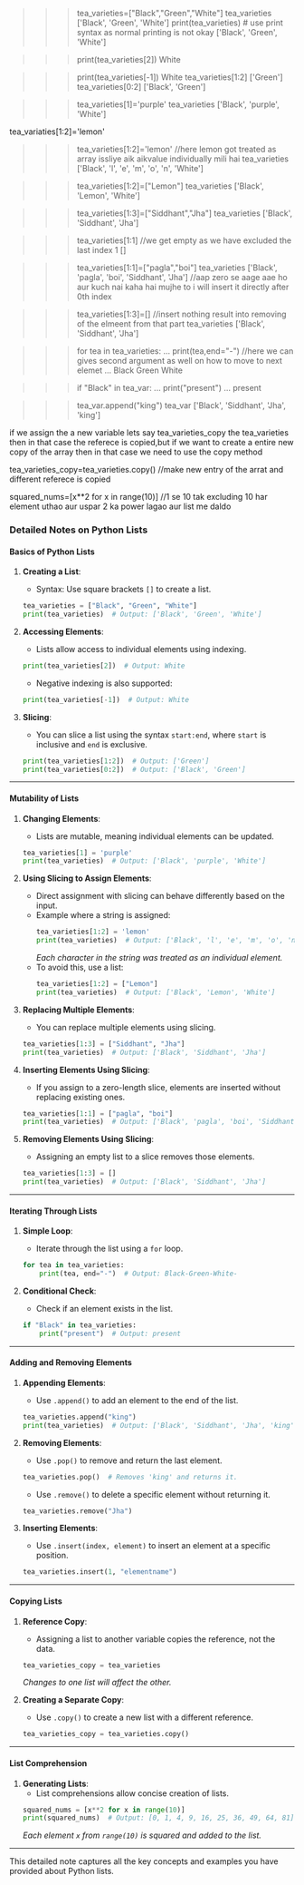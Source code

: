 <!-- we use square bracket to make a list  -->

>>> tea_varieties=["Black","Green","White"]
>>> tea_varieties
['Black', 'Green', 'White']
>>> print(tea_varieties)       # use print syntax as normal printing is not okay 
['Black', 'Green', 'White']

<!-- to access individual element we use the indexing rule -->
>>> print(tea_varieties[2])
White
>>> 


<!-- slicing and dicing and negative indesng also works here  -->
>>> print(tea_varieties[-1])
White
>>> tea_varieties[1:2]
['Green']
>>> tea_varieties[0:2]
['Black', 'Green']
>>> 
>>> 


<!-- List is mutable as well so we can change indivivual element without changeing the reference  -->
>>> tea_varieties[1]='purple'
>>> tea_varieties
['Black', 'purple', 'White']
>>> 

<!-- but if we try to use slicing syntax to assign the element that there are few cases that might arise-->
tea_variaties[1:2]='lemon'
>>> tea_varieties[1:2]='lemon'   //here lemon got treated as array issliye aik aikvalue individually mili hai 
>>> tea_varieties
['Black', 'l', 'e', 'm', 'o', 'n', 'White']
>>> 



<!-- to resolve this we do this-->
>>> tea_varieties[1:2]=["Lemon"]
>>> tea_varieties
['Black', 'Lemon', 'White']
>>> 



<!-- replacing two or mode element in the list usign slicing techniques  -->
>>> tea_varieties[1:3]=["Siddhant","Jha"]
>>> tea_varieties
['Black', 'Siddhant', 'Jha']
>>> 


>>> tea_varieties[1:1]   //we get empty as we have excluded the last index 1
[]


<!-- what if we try to assign something to 1:1 -->
>>> tea_varieties[1:1]=["pagla","boi"]
>>> tea_varieties
['Black', 'pagla', 'boi', 'Siddhant', 'Jha']     //aap zero se aage aae ho aur kuch nai kaha hai mujhe to i will insert it directly after 0th index 
>>> 



<!-- removing a part of the array -->
>>> tea_varieties[1:3]=[]   //insert nothing result into removing of the elmeent from that part 
>>> tea_varieties
['Black', 'Siddhant', 'Jha']



<!-- conditional loop iteratingf through the list in python-->
>>> for tea in tea_varieties:
...     print(tea,end="-")   //here we can gives second argument as well on how to move to next elemet 
... 
Black
Green
White
>>> 

<!-- using if else -->
>>> if "Black" in tea_var:
...     print("present")
... 
present
>>> 


<!-- adding element in the last-->
>>> tea_var.append("king")
>>> tea_var
['Black', 'Siddhant', 'Jha', 'king']       
<!-- we have .pop() method so it removes the last element and return it to you -->
<!-- we have .remove("king") only remove te king but it does not return it  -->
<!-- we have .insert(1,"elementname") insert the elmenetname at 1st index-->

if we assign the a new variable lets say tea_varieties_copy the tea_varieties then in that case 
the referece is copied,but if we want to create a entire new copy of the array then in that case we 
need to use the copy method 

tea_varieties_copy=tea_varieties.copy() //make new entry of the arrat and different referece is copied 



<!-- list comprehension-->
squared_nums=[x**2 for x in range(10)]  //1 se 10 tak excluding 10 har element uthao aur uspar 2 ka power lagao aur list me daldo
<!-- x ki value pe x**2 aaega  -->




### Detailed Notes on Python Lists

#### Basics of Python Lists
1. **Creating a List**:
   - Syntax: Use square brackets `[]` to create a list.
   ```python
   tea_varieties = ["Black", "Green", "White"]
   print(tea_varieties)  # Output: ['Black', 'Green', 'White']
   ```

2. **Accessing Elements**:
   - Lists allow access to individual elements using indexing.
   ```python
   print(tea_varieties[2])  # Output: White
   ```
   - Negative indexing is also supported:
   ```python
   print(tea_varieties[-1])  # Output: White
   ```

3. **Slicing**:
   - You can slice a list using the syntax `start:end`, where `start` is inclusive and `end` is exclusive.
   ```python
   print(tea_varieties[1:2])  # Output: ['Green']
   print(tea_varieties[0:2])  # Output: ['Black', 'Green']
   ```

---

#### Mutability of Lists

1. **Changing Elements**:
   - Lists are mutable, meaning individual elements can be updated.
   ```python
   tea_varieties[1] = 'purple'
   print(tea_varieties)  # Output: ['Black', 'purple', 'White']
   ```

2. **Using Slicing to Assign Elements**:
   - Direct assignment with slicing can behave differently based on the input.
   - Example where a string is assigned:
     ```python
     tea_varieties[1:2] = 'lemon'
     print(tea_varieties)  # Output: ['Black', 'l', 'e', 'm', 'o', 'n', 'White']
     ```
     *Each character in the string was treated as an individual element.*
   - To avoid this, use a list:
     ```python
     tea_varieties[1:2] = ["Lemon"]
     print(tea_varieties)  # Output: ['Black', 'Lemon', 'White']
     ```

3. **Replacing Multiple Elements**:
   - You can replace multiple elements using slicing.
   ```python
   tea_varieties[1:3] = ["Siddhant", "Jha"]
   print(tea_varieties)  # Output: ['Black', 'Siddhant', 'Jha']
   ```

4. **Inserting Elements Using Slicing**:
   - If you assign to a zero-length slice, elements are inserted without replacing existing ones.
   ```python
   tea_varieties[1:1] = ["pagla", "boi"]
   print(tea_varieties)  # Output: ['Black', 'pagla', 'boi', 'Siddhant', 'Jha']
   ```

5. **Removing Elements Using Slicing**:
   - Assigning an empty list to a slice removes those elements.
   ```python
   tea_varieties[1:3] = []
   print(tea_varieties)  # Output: ['Black', 'Siddhant', 'Jha']
   ```

---

#### Iterating Through Lists

1. **Simple Loop**:
   - Iterate through the list using a `for` loop.
   ```python
   for tea in tea_varieties:
       print(tea, end="-")  # Output: Black-Green-White-
   ```

2. **Conditional Check**:
   - Check if an element exists in the list.
   ```python
   if "Black" in tea_varieties:
       print("present")  # Output: present
   ```

---

#### Adding and Removing Elements

1. **Appending Elements**:
   - Use `.append()` to add an element to the end of the list.
   ```python
   tea_varieties.append("king")
   print(tea_varieties)  # Output: ['Black', 'Siddhant', 'Jha', 'king']
   ```

2. **Removing Elements**:
   - Use `.pop()` to remove and return the last element.
   ```python
   tea_varieties.pop()  # Removes 'king' and returns it.
   ```
   - Use `.remove()` to delete a specific element without returning it.
   ```python
   tea_varieties.remove("Jha")
   ```

3. **Inserting Elements**:
   - Use `.insert(index, element)` to insert an element at a specific position.
   ```python
   tea_varieties.insert(1, "elementname")
   ```

---

#### Copying Lists

1. **Reference Copy**:
   - Assigning a list to another variable copies the reference, not the data.
   ```python
   tea_varieties_copy = tea_varieties
   ```
   *Changes to one list will affect the other.*

2. **Creating a Separate Copy**:
   - Use `.copy()` to create a new list with a different reference.
   ```python
   tea_varieties_copy = tea_varieties.copy()
   ```

---

#### List Comprehension

1. **Generating Lists**:
   - List comprehensions allow concise creation of lists.
   ```python
   squared_nums = [x**2 for x in range(10)]
   print(squared_nums)  # Output: [0, 1, 4, 9, 16, 25, 36, 49, 64, 81]
   ```
   *Each element `x` from `range(10)` is squared and added to the list.*

---

This detailed note captures all the key concepts and examples you have provided about Python lists.

